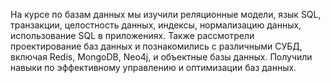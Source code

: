 На курсе по базам данных мы изучили реляционные модели, язык SQL, транзакции, целостность данных, индексы, нормализацию данных, использование SQL в приложениях. Также рассмотрели проектирование баз данных и познакомились с различными СУБД, включая Redis, MongoDB, Neo4j, и объектные базы данных. Получили навыки по эффективному управлению и оптимизации баз данных.
